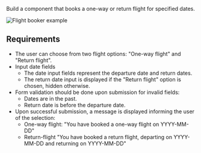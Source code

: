 Build a component that books a one-way or return flight for specified dates.

![Flight booker example](https://www.greatfrontend.com/img/questions/flight-booker/flight-booker-example.png)

## Requirements

- The user can choose from two flight options: "One-way flight" and "Return flight".
- Input date fields
  - The date input fields represent the departure date and return dates.
  - The return date input is displayed if the "Return flight" option is chosen, hidden otherwise.
- Form validation should be done upon submission for invalid fields:
  - Dates are in the past.
  - Return date is before the departure date.
- Upon successful submission, a message is displayed informing the user of the selection:
  - One-way flight: "You have booked a one-way flight on YYYY-MM-DD"
  - Return-flight "You have booked a return flight, departing on YYYY-MM-DD and returning on YYYY-MM-DD"
